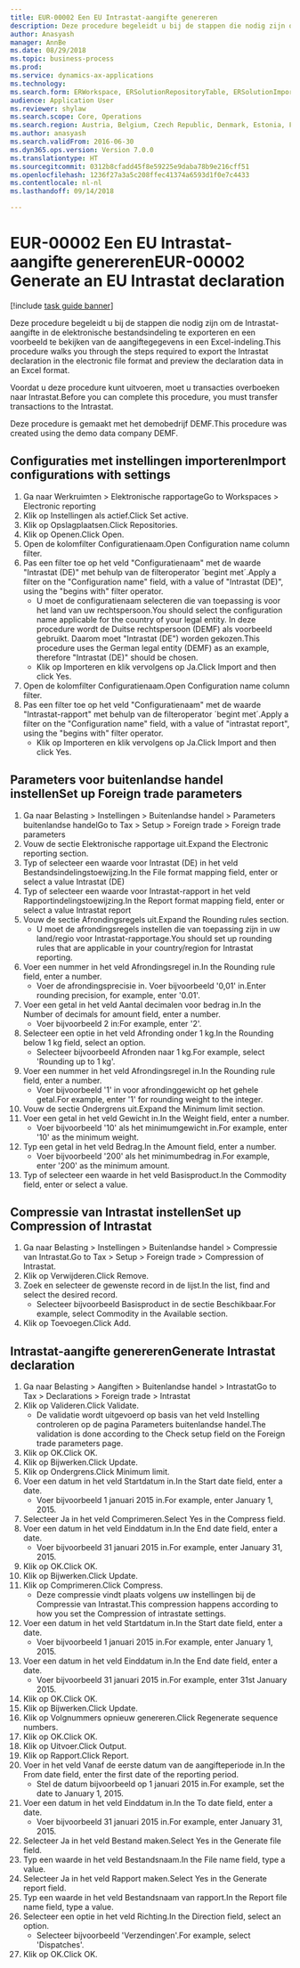 ```yaml
--- 
title: EUR-00002 Een EU Intrastat-aangifte genereren
description: Deze procedure begeleidt u bij de stappen die nodig zijn om de Intrastat-aangifte in de elektronische bestandsindeling te exporteren en een voorbeeld te bekijken van de aangiftegegevens in een Excel-indeling.
author: Anasyash
manager: AnnBe
ms.date: 08/29/2018
ms.topic: business-process
ms.prod: 
ms.service: dynamics-ax-applications
ms.technology: 
ms.search.form: ERWorkspace, ERSolutionRepositoryTable, ERSolutionImport, IntrastatParameters, IntrastatCommodityLookup, IntrastatCompressParameters, Intrastat, SysQueryForm
audience: Application User
ms.reviewer: shylaw
ms.search.scope: Core, Operations
ms.search.region: Austria, Belgium, Czech Republic, Denmark, Estonia, Finland, France, Germany, Hungary, Ireland, Italy, Latvia, Lithuania, Netherlands, Poland, Spain, Sweden, United Kingdom
ms.author: anasyash
ms.search.validFrom: 2016-06-30
ms.dyn365.ops.version: Version 7.0.0
ms.translationtype: HT
ms.sourcegitcommit: 0312b8cfadd45f8e59225e9daba78b9e216cff51
ms.openlocfilehash: 1236f27a3a5c208ffec41374a6593d1f0e7c4433
ms.contentlocale: nl-nl
ms.lasthandoff: 09/14/2018

---
```

# <a name="eur-00002-generate-an-eu-intrastat-declaration"></a><span data-ttu-id="9082d-103">EUR-00002 Een EU Intrastat-aangifte genereren</span><span class="sxs-lookup"><span data-stu-id="9082d-103">EUR-00002 Generate an EU Intrastat declaration</span></span>

[!include [task guide banner](../../includes/task-guide-banner.md)]

<span data-ttu-id="9082d-104">Deze procedure begeleidt u bij de stappen die nodig zijn om de Intrastat-aangifte in de elektronische bestandsindeling te exporteren en een voorbeeld te bekijken van de aangiftegegevens in een Excel-indeling.</span><span class="sxs-lookup"><span data-stu-id="9082d-104">This procedure walks you through the steps required to export the Intrastat declaration in the electronic file format and preview the declaration data in an Excel format.</span></span> 

<span data-ttu-id="9082d-105">Voordat u deze procedure kunt uitvoeren, moet u transacties overboeken naar Intrastat.</span><span class="sxs-lookup"><span data-stu-id="9082d-105">Before you can complete this procedure, you must transfer transactions to the Intrastat.</span></span> 

<span data-ttu-id="9082d-106">Deze procedure is gemaakt met het demobedrijf DEMF.</span><span class="sxs-lookup"><span data-stu-id="9082d-106">This procedure was created using the demo data company DEMF.</span></span>


## <a name="import-configurations-with-settings"></a><span data-ttu-id="9082d-107">Configuraties met instellingen importeren</span><span class="sxs-lookup"><span data-stu-id="9082d-107">Import configurations with settings</span></span>
1. <span data-ttu-id="9082d-108">Ga naar Werkruimten > Elektronische rapportage</span><span class="sxs-lookup"><span data-stu-id="9082d-108">Go to Workspaces > Electronic reporting</span></span>
2. <span data-ttu-id="9082d-109">Klik op Instellingen als actief.</span><span class="sxs-lookup"><span data-stu-id="9082d-109">Click Set active.</span></span>
3. <span data-ttu-id="9082d-110">Klik op Opslagplaatsen.</span><span class="sxs-lookup"><span data-stu-id="9082d-110">Click Repositories.</span></span>
4. <span data-ttu-id="9082d-111">Klik op Openen.</span><span class="sxs-lookup"><span data-stu-id="9082d-111">Click Open.</span></span>
5. <span data-ttu-id="9082d-112">Open de kolomfilter Configuratienaam.</span><span class="sxs-lookup"><span data-stu-id="9082d-112">Open Configuration name column filter.</span></span>
6. <span data-ttu-id="9082d-113">Pas een filter toe op het veld "Configuratienaam" met de waarde "Intrastat (DE)" met behulp van de filteroperator ´begint met´.</span><span class="sxs-lookup"><span data-stu-id="9082d-113">Apply a filter on the "Configuration name" field, with a value of "Intrastat (DE)", using the "begins with" filter operator.</span></span>
    * <span data-ttu-id="9082d-114">U moet de configuratienaam selecteren die van toepassing is voor het land van uw rechtspersoon.</span><span class="sxs-lookup"><span data-stu-id="9082d-114">You should select the configuration name applicable for the country of your legal entity.</span></span> <span data-ttu-id="9082d-115">In deze procedure wordt de Duitse rechtspersoon (DEMF) als voorbeeld gebruikt. Daarom moet "Intrastat (DE") worden gekozen.</span><span class="sxs-lookup"><span data-stu-id="9082d-115">This procedure uses the German legal entity (DEMF) as an example, therefore "Intrastat (DE)" should be chosen.</span></span>  
    * <span data-ttu-id="9082d-116">Klik op Importeren en klik vervolgens op Ja.</span><span class="sxs-lookup"><span data-stu-id="9082d-116">Click Import and then click Yes.</span></span>  
7. <span data-ttu-id="9082d-117">Open de kolomfilter Configuratienaam.</span><span class="sxs-lookup"><span data-stu-id="9082d-117">Open Configuration name column filter.</span></span>
8. <span data-ttu-id="9082d-118">Pas een filter toe op het veld "Configuratienaam" met de waarde "Intrastat-rapport" met behulp van de filteroperator ´begint met´.</span><span class="sxs-lookup"><span data-stu-id="9082d-118">Apply a filter on the "Configuration name" field, with a value of "intrastat report", using the "begins with" filter operator.</span></span>
    * <span data-ttu-id="9082d-119">Klik op Importeren en klik vervolgens op Ja.</span><span class="sxs-lookup"><span data-stu-id="9082d-119">Click Import and then click Yes.</span></span>  

## <a name="set-up-foreign-trade-parameters"></a><span data-ttu-id="9082d-120">Parameters voor buitenlandse handel instellen</span><span class="sxs-lookup"><span data-stu-id="9082d-120">Set up Foreign trade parameters</span></span>
1. <span data-ttu-id="9082d-121">Ga naar Belasting > Instellingen > Buitenlandse handel > Parameters buitenlandse handel</span><span class="sxs-lookup"><span data-stu-id="9082d-121">Go to Tax > Setup > Foreign trade > Foreign trade parameters</span></span>
2. <span data-ttu-id="9082d-122">Vouw de sectie Elektronische rapportage uit.</span><span class="sxs-lookup"><span data-stu-id="9082d-122">Expand the Electronic reporting section.</span></span>
3. <span data-ttu-id="9082d-123">Typ of selecteer een waarde voor Intrastat (DE) in het veld Bestandsindelingstoewijzing.</span><span class="sxs-lookup"><span data-stu-id="9082d-123">In the File format mapping field, enter or select a value Intrastat (DE)</span></span>
4. <span data-ttu-id="9082d-124">Typ of selecteer een waarde voor Intrastat-rapport in het veld Rapportindelingstoewijzing.</span><span class="sxs-lookup"><span data-stu-id="9082d-124">In the Report format mapping field, enter or select a value Intrastat report</span></span>
5. <span data-ttu-id="9082d-125">Vouw de sectie Afrondingsregels uit.</span><span class="sxs-lookup"><span data-stu-id="9082d-125">Expand the Rounding rules section.</span></span>
    * <span data-ttu-id="9082d-126">U moet de afrondingsregels instellen die van toepassing zijn in uw land/regio voor Intrastat-rapportage.</span><span class="sxs-lookup"><span data-stu-id="9082d-126">You should set up rounding rules that are applicable in your country/region for Intrastat reporting.</span></span>  
6. <span data-ttu-id="9082d-127">Voer een nummer in het veld Afrondingsregel in.</span><span class="sxs-lookup"><span data-stu-id="9082d-127">In the Rounding rule field, enter a number.</span></span>
    * <span data-ttu-id="9082d-128">Voer de afrondingsprecisie in. Voer bijvoorbeeld '0,01' in.</span><span class="sxs-lookup"><span data-stu-id="9082d-128">Enter rounding precision, for example, enter '0.01'.</span></span>  
7. <span data-ttu-id="9082d-129">Voer een getal in het veld Aantal decimalen voor bedrag in.</span><span class="sxs-lookup"><span data-stu-id="9082d-129">In the Number of decimals for amount field, enter a number.</span></span>
    * <span data-ttu-id="9082d-130">Voer bijvoorbeeld 2 in:</span><span class="sxs-lookup"><span data-stu-id="9082d-130">For example, enter '2'.</span></span>  
8. <span data-ttu-id="9082d-131">Selecteer een optie in het veld Afronding onder 1 kg.</span><span class="sxs-lookup"><span data-stu-id="9082d-131">In the Rounding below 1 kg field, select an option.</span></span>
    * <span data-ttu-id="9082d-132">Selecteer bijvoorbeeld Afronden naar 1 kg.</span><span class="sxs-lookup"><span data-stu-id="9082d-132">For example, select 'Rounding up to 1 kg'.</span></span>  
9. <span data-ttu-id="9082d-133">Voer een nummer in het veld Afrondingsregel in.</span><span class="sxs-lookup"><span data-stu-id="9082d-133">In the Rounding rule field, enter a number.</span></span>
    * <span data-ttu-id="9082d-134">Voer bijvoorbeeld '1' in voor afrondinggewicht op het gehele getal.</span><span class="sxs-lookup"><span data-stu-id="9082d-134">For example, enter '1' for rounding weight to the integer.</span></span>  
10. <span data-ttu-id="9082d-135">Vouw de sectie Ondergrens uit.</span><span class="sxs-lookup"><span data-stu-id="9082d-135">Expand the Minimum limit section.</span></span>
11. <span data-ttu-id="9082d-136">Voer een getal in het veld Gewicht in.</span><span class="sxs-lookup"><span data-stu-id="9082d-136">In the Weight field, enter a number.</span></span>
    * <span data-ttu-id="9082d-137">Voer bijvoorbeeld '10' als het minimumgewicht in.</span><span class="sxs-lookup"><span data-stu-id="9082d-137">For example, enter '10' as the minimum weight.</span></span>  
12. <span data-ttu-id="9082d-138">Typ een getal in het veld Bedrag.</span><span class="sxs-lookup"><span data-stu-id="9082d-138">In the Amount field, enter a number.</span></span>
    * <span data-ttu-id="9082d-139">Voer bijvoorbeeld '200' als het minimumbedrag in.</span><span class="sxs-lookup"><span data-stu-id="9082d-139">For example, enter '200' as the minimum amount.</span></span>  
13. <span data-ttu-id="9082d-140">Typ of selecteer een waarde in het veld Basisproduct.</span><span class="sxs-lookup"><span data-stu-id="9082d-140">In the Commodity field, enter or select a value.</span></span>

## <a name="set-up-compression-of-intrastat"></a><span data-ttu-id="9082d-141">Compressie van Intrastat instellen</span><span class="sxs-lookup"><span data-stu-id="9082d-141">Set up Compression of Intrastat</span></span>
1. <span data-ttu-id="9082d-142">Ga naar Belasting > Instellingen > Buitenlandse handel > Compressie van Intrastat.</span><span class="sxs-lookup"><span data-stu-id="9082d-142">Go to Tax > Setup > Foreign trade > Compression of Intrastat.</span></span>
2. <span data-ttu-id="9082d-143">Klik op Verwijderen.</span><span class="sxs-lookup"><span data-stu-id="9082d-143">Click Remove.</span></span>
3. <span data-ttu-id="9082d-144">Zoek en selecteer de gewenste record in de lijst.</span><span class="sxs-lookup"><span data-stu-id="9082d-144">In the list, find and select the desired record.</span></span>
    * <span data-ttu-id="9082d-145">Selecteer bijvoorbeeld Basisproduct in de sectie Beschikbaar.</span><span class="sxs-lookup"><span data-stu-id="9082d-145">For example, select Commodity in the Available section.</span></span>  
4. <span data-ttu-id="9082d-146">Klik op Toevoegen.</span><span class="sxs-lookup"><span data-stu-id="9082d-146">Click Add.</span></span>

## <a name="generate-intrastat-declaration"></a><span data-ttu-id="9082d-147">Intrastat-aangifte genereren</span><span class="sxs-lookup"><span data-stu-id="9082d-147">Generate Intrastat declaration</span></span>
1. <span data-ttu-id="9082d-148">Ga naar Belasting > Aangiften > Buitenlandse handel > Intrastat</span><span class="sxs-lookup"><span data-stu-id="9082d-148">Go to Tax > Declarations > Foreign trade > Intrastat</span></span>
2. <span data-ttu-id="9082d-149">Klik op Valideren.</span><span class="sxs-lookup"><span data-stu-id="9082d-149">Click Validate.</span></span>
    * <span data-ttu-id="9082d-150">De validatie wordt uitgevoerd op basis van het veld Instelling controleren op de pagina Parameters buitenlandse handel.</span><span class="sxs-lookup"><span data-stu-id="9082d-150">The validation is done according to the Check setup field on the Foreign trade parameters page.</span></span>  
3. <span data-ttu-id="9082d-151">Klik op OK.</span><span class="sxs-lookup"><span data-stu-id="9082d-151">Click OK.</span></span>
4. <span data-ttu-id="9082d-152">Klik op Bijwerken.</span><span class="sxs-lookup"><span data-stu-id="9082d-152">Click Update.</span></span>
5. <span data-ttu-id="9082d-153">Klik op Ondergrens.</span><span class="sxs-lookup"><span data-stu-id="9082d-153">Click Minimum limit.</span></span>
6. <span data-ttu-id="9082d-154">Voer een datum in het veld Startdatum in.</span><span class="sxs-lookup"><span data-stu-id="9082d-154">In the Start date field, enter a date.</span></span>
    * <span data-ttu-id="9082d-155">Voer bijvoorbeeld 1 januari 2015 in.</span><span class="sxs-lookup"><span data-stu-id="9082d-155">For example, enter January 1, 2015.</span></span>  
7. <span data-ttu-id="9082d-156">Selecteer Ja in het veld Comprimeren.</span><span class="sxs-lookup"><span data-stu-id="9082d-156">Select Yes in the Compress field.</span></span>
8. <span data-ttu-id="9082d-157">Voer een datum in het veld Einddatum in.</span><span class="sxs-lookup"><span data-stu-id="9082d-157">In the End date field, enter a date.</span></span>
    * <span data-ttu-id="9082d-158">Voer bijvoorbeeld 31 januari 2015 in.</span><span class="sxs-lookup"><span data-stu-id="9082d-158">For example, enter January 31, 2015.</span></span>  
9. <span data-ttu-id="9082d-159">Klik op OK.</span><span class="sxs-lookup"><span data-stu-id="9082d-159">Click OK.</span></span>
10. <span data-ttu-id="9082d-160">Klik op Bijwerken.</span><span class="sxs-lookup"><span data-stu-id="9082d-160">Click Update.</span></span>
11. <span data-ttu-id="9082d-161">Klik op Comprimeren.</span><span class="sxs-lookup"><span data-stu-id="9082d-161">Click Compress.</span></span>
    * <span data-ttu-id="9082d-162">Deze compressie vindt plaats volgens uw instellingen bij de Compressie van Intrastat.</span><span class="sxs-lookup"><span data-stu-id="9082d-162">This compression happens according to how you set the Compression of intrastate settings.</span></span>  
12. <span data-ttu-id="9082d-163">Voer een datum in het veld Startdatum in.</span><span class="sxs-lookup"><span data-stu-id="9082d-163">In the Start date field, enter a date.</span></span>
    * <span data-ttu-id="9082d-164">Voer bijvoorbeeld 1 januari 2015 in.</span><span class="sxs-lookup"><span data-stu-id="9082d-164">For example, enter January 1, 2015.</span></span>  
13. <span data-ttu-id="9082d-165">Voer een datum in het veld Einddatum in.</span><span class="sxs-lookup"><span data-stu-id="9082d-165">In the End date field, enter a date.</span></span>
    * <span data-ttu-id="9082d-166">Voer bijvoorbeeld 31 januari 2015 in.</span><span class="sxs-lookup"><span data-stu-id="9082d-166">For example, enter 31st January 2015.</span></span>  
14. <span data-ttu-id="9082d-167">Klik op OK.</span><span class="sxs-lookup"><span data-stu-id="9082d-167">Click OK.</span></span>
15. <span data-ttu-id="9082d-168">Klik op Bijwerken.</span><span class="sxs-lookup"><span data-stu-id="9082d-168">Click Update.</span></span>
16. <span data-ttu-id="9082d-169">Klik op Volgnummers opnieuw genereren.</span><span class="sxs-lookup"><span data-stu-id="9082d-169">Click Regenerate sequence numbers.</span></span>
17. <span data-ttu-id="9082d-170">Klik op OK.</span><span class="sxs-lookup"><span data-stu-id="9082d-170">Click OK.</span></span>
18. <span data-ttu-id="9082d-171">Klik op Uitvoer.</span><span class="sxs-lookup"><span data-stu-id="9082d-171">Click Output.</span></span>
19. <span data-ttu-id="9082d-172">Klik op Rapport.</span><span class="sxs-lookup"><span data-stu-id="9082d-172">Click Report.</span></span>
20. <span data-ttu-id="9082d-173">Voer in het veld Vanaf de eerste datum van de aangifteperiode in.</span><span class="sxs-lookup"><span data-stu-id="9082d-173">In the From date field, enter the first date of the reporting period.</span></span>
    * <span data-ttu-id="9082d-174">Stel de datum bijvoorbeeld op 1 januari 2015 in.</span><span class="sxs-lookup"><span data-stu-id="9082d-174">For example, set the date to January 1, 2015.</span></span>  
21. <span data-ttu-id="9082d-175">Voer een datum in het veld Einddatum in.</span><span class="sxs-lookup"><span data-stu-id="9082d-175">In the To date field, enter a date.</span></span>
    * <span data-ttu-id="9082d-176">Voer bijvoorbeeld 31 januari 2015 in.</span><span class="sxs-lookup"><span data-stu-id="9082d-176">For example, enter January 31, 2015.</span></span>  
22. <span data-ttu-id="9082d-177">Selecteer Ja in het veld Bestand maken.</span><span class="sxs-lookup"><span data-stu-id="9082d-177">Select Yes in the Generate file field.</span></span>
23. <span data-ttu-id="9082d-178">Typ een waarde in het veld Bestandsnaam.</span><span class="sxs-lookup"><span data-stu-id="9082d-178">In the File name field, type a value.</span></span>
24. <span data-ttu-id="9082d-179">Selecteer Ja in het veld Rapport maken.</span><span class="sxs-lookup"><span data-stu-id="9082d-179">Select Yes in the Generate report field.</span></span>
25. <span data-ttu-id="9082d-180">Typ een waarde in het veld Bestandsnaam van rapport.</span><span class="sxs-lookup"><span data-stu-id="9082d-180">In the Report file name field, type a value.</span></span>
26. <span data-ttu-id="9082d-181">Selecteer een optie in het veld Richting.</span><span class="sxs-lookup"><span data-stu-id="9082d-181">In the Direction field, select an option.</span></span>
    * <span data-ttu-id="9082d-182">Selecteer bijvoorbeeld 'Verzendingen'.</span><span class="sxs-lookup"><span data-stu-id="9082d-182">For example, select 'Dispatches'.</span></span>  
27. <span data-ttu-id="9082d-183">Klik op OK.</span><span class="sxs-lookup"><span data-stu-id="9082d-183">Click OK.</span></span>


